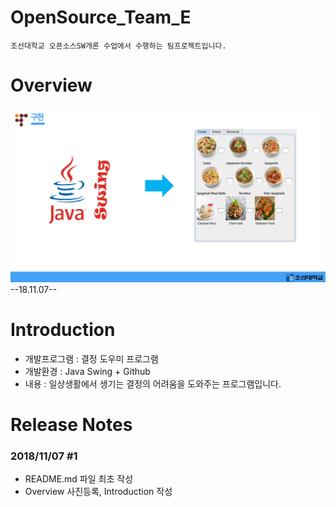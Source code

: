 # OpenSource_Team_E
    조선대학교 오픈소스SW개론 수업에서 수행하는 팀프로젝트입니다.


# Overview

![ex_screenshot](./img/overview.PNG)
--18.11.07--

# Introduction
* 개발프로그램 : 결정 도우미 프로그램
* 개발환경 : Java Swing + Github
* 내용 : 일상생활에서 생기는 결정의 어려움을 도와주는 프로그램입니다.


# Release Notes
### 2018/11/07 #1
* README.md 파일 최초 작성
* Overview 사진등록, Introduction 작성

